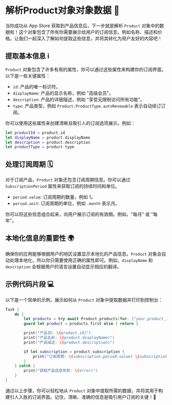 ﻿# 解析Product对象对象数据 🚀

当你成功从 App Store 获取到产品信息后，下一步就是解析 `Product` 对象中的数据啦！这个对象包含了所有你需要展示给用户的订阅信息，例如名称、描述和价格。让我们一起深入了解如何提取这些信息，并将其转化为用户友好的内容吧！

## 提取基本信息 ℹ️

`Product` 对象包含了许多有用的属性，你可以通过这些属性来构建你的订阅界面。以下是一些关键属性：

*   `id`: 产品的唯一标识符。
*   `displayName`: 产品的显示名称，例如 "高级会员"。
*   `description`: 产品的详细描述，例如 "享受无限制访问所有功能"。
*   `type`: 产品类型，例如 `Product.ProductType.autoRenewable` 表示自动续订订阅。

你可以使用这些属性来创建清晰且吸引人的订阅选项展示。例如：

```swift
let productId = product.id
let displayName = product.displayName
let description = product.description
let productType = product.type
```

## 处理订阅周期 🗓️

对于订阅产品，`Product` 对象还包含订阅周期信息。你可以通过 `SubscriptionPeriod` 属性来获取订阅的持续时间和单位。

*   `period.value`: 订阅周期的数量，例如 1。
*   `period.unit`: 订阅周期的单位，例如 `.month` 表示月。

你可以将这些信息组合起来，向用户展示订阅的有效期。例如，"每月" 或 "每年"。

## 本地化信息的重要性 🌍

确保你的应用能够根据用户的地区设置显示本地化的产品信息。`Product` 对象会自动处理本地化，所以你只需要使用正确的属性即可。例如，`displayName` 和 `description` 会根据用户的语言设置自动显示相应的翻译。

## 示例代码片段 💻

以下是一个简单的示例，展示如何从 `Product` 对象中提取数据并打印到控制台：

```swift
Task {
    do {
        let products = try await Product.products(for: ["your_product_id"])
        guard let product = products.first else { return }

        print("产品ID: \(product.id)")
        print("产品名称: \(product.displayName)")
        print("产品描述: \(product.description)")

        if let subscription = product.subscription {
            print("订阅周期: \(subscription.period.value) \(subscription.period.unit)")
        }
    } catch {
        print("获取产品信息失败: \(error)")
    }
}
```

通过以上步骤，你可以轻松地从 `Product` 对象中提取所需的数据，并将其用于构建引人入胜的订阅界面。记住，清晰、准确的信息是吸引用户订阅的关键！🎉


